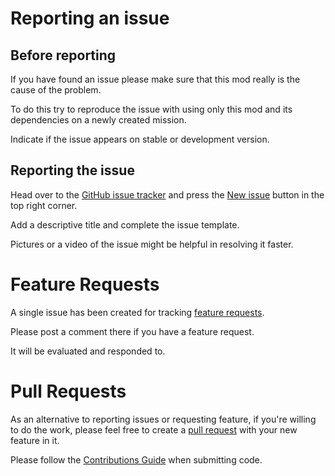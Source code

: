 # Reporting an issue
## Before reporting
If you have found an issue please make sure that this mod really is the cause of the problem.

To do this try to reproduce the issue with using only this mod and its dependencies on a newly created mission.

Indicate if the issue appears on stable or development version.

## Reporting the issue
Head over to the [GitHub issue tracker](https://github.com/Drofseh/2PzD_Custom_Units/issues) and press the [New issue](https://github.com/Drofseh/2PzD_Custom_Units/issues/new) button in the top right corner.

Add a descriptive title and complete the issue template.

Pictures or a video of the issue might be helpful in resolving it faster.

# Feature Requests
A single issue has been created for tracking [feature requests](https://github.com/Drofseh/2PzD_Custom_Units/issues/1).

Please post a comment there if you have a feature request.

It will be evaluated and responded to.

# Pull Requests
As an alternative to reporting issues or requesting feature, if you're willing to do the work, please feel free to create a [pull request](https://github.com/Drofseh/2PzD_Custom_Units/pulls) with your new feature in it.

Please follow the [Contributions Guide](https://github.com/Drofseh/2PzD_Custom_Units/wiki/Contributions-Guide) when submitting code.